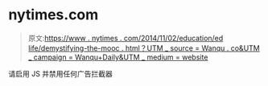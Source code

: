 # nytimes.com

> 原文:[https://www . nytimes . com/2014/11/02/education/ed life/demystifying-the-mooc . html？UTM _ source = Wanqu . co&UTM _ campaign = Wanqu+Daily&UTM _ medium = website](https://www.nytimes.com/2014/11/02/education/edlife/demystifying-the-mooc.html?utm_source=wanqu.co&utm_campaign=Wanqu+Daily&utm_medium=website)

请启用 JS 并禁用任何广告拦截器